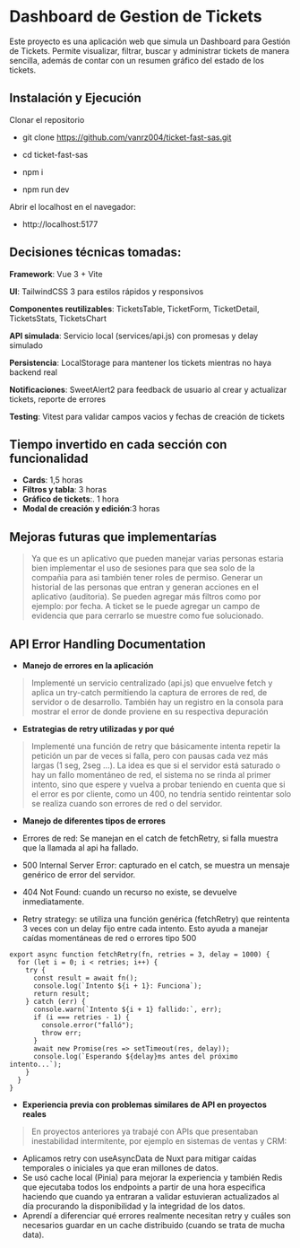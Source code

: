 # Dashboard de Gestion de Tickets
Este proyecto es una aplicación web que simula un Dashboard para Gestión de Tickets. Permite visualizar, filtrar, buscar y administrar tickets de manera sencilla, además de contar con un resumen gráfico del estado de los tickets.

## Instalación y Ejecución

Clonar el repositorio

* git clone https://github.com/vanrz004/ticket-fast-sas.git
* cd ticket-fast-sas

* npm i 
* npm run dev

Abrir el localhost en el navegador:
* http://localhost:5177

## Decisiones técnicas tomadas:

**Framework**: Vue 3 + Vite

**UI**: TailwindCSS 3 para estilos rápidos y responsivos

**Componentes reutilizables**: TicketsTable, TicketForm, TicketDetail, TicketsStats, TicketsChart

**API simulada**: Servicio local (services/api.js) con promesas y delay simulado

**Persistencia**: LocalStorage para mantener los tickets mientras no haya backend real

**Notificaciones**: SweetAlert2 para feedback de usuario al crear y actualizar tickets, reporte de errores

**Testing**: Vitest para validar campos vacios y fechas de creación de tickets

## Tiempo invertido en cada sección con funcionalidad

* **Cards**: 1,5 horas
* **Filtros y tabla**: 3 horas
* **Gráfico de tickets**:. 1 hora
* **Modal de creación y edición**:3 horas

## Mejoras futuras que implementarías

> Ya que es un aplicativo que pueden manejar varias personas estaria bien implementar el uso de sesiones para que sea solo de la compañia para asi también tener roles de permiso.
Generar un historial de las personas que entran y generan acciones en el aplicativo (auditoria).
Se pueden agregar más filtros como por ejemplo: por fecha.
A ticket se le puede agregar un campo de evidencia que para cerrarlo se muestre como fue solucionado.

## API Error Handling Documentation

* **Manejo de errores en la aplicación**
> Implementé un servicio centralizado (api.js) que envuelve fetch y aplica un try-catch permitiendo la captura de errores de red, de servidor o de desarrollo. También hay un registro en la consola para mostrar el error de donde proviene en su respectiva depuración

* **Estrategias de retry utilizadas y por qué**
> Implementé una función de retry que básicamente intenta repetir la petición un par de veces si falla, pero con pausas cada vez más largas (1 seg, 2seg ...).
La idea es que si el servidor está saturado o hay un fallo momentáneo de red, el sistema no se rinda al primer intento, sino que espere y vuelva a probar teniendo en cuenta que si el error es por cliente, como un 400, no tendría sentido reintentar solo  se realiza cuando son errores de red o del servidor.

* **Manejo de diferentes tipos de errores**

* Errores de red: Se manejan en el catch de fetchRetry, si falla muestra que la llamada al api ha fallado.

* 500 Internal Server Error: capturado en el catch, se muestra un mensaje genérico de error del servidor.

* 404 Not Found: cuando un recurso no existe, se devuelve inmediatamente.


* Retry strategy: se utiliza una función genérica (fetchRetry) que reintenta 3 veces con un delay fijo entre cada intento. Esto ayuda a manejar caídas momentáneas de red o errores tipo 500

```
export async function fetchRetry(fn, retries = 3, delay = 1000) {
  for (let i = 0; i < retries; i++) {
    try {
      const result = await fn();
      console.log(`Intento ${i + 1}: Funciona`);
      return result;
    } catch (err) {
      console.warn(`Intento ${i + 1} fallido:`, err);
      if (i === retries - 1) {
        console.error("falló");
        throw err; 
      }
      await new Promise(res => setTimeout(res, delay));
      console.log(`Esperando ${delay}ms antes del próximo intento...`);
    }
  }
}
```
* **Experiencia previa con problemas similares de API en proyectos reales**
>En proyectos anteriores ya trabajé con APIs que presentaban inestabilidad intermitente, por ejemplo en sistemas de ventas y CRM: 
* Aplicamos retry con useAsyncData de Nuxt para mitigar caídas temporales o iniciales ya que eran millones de datos.
* Se usó cache local (Pinia) para mejorar la experiencia y también  Redis que ejecutaba todos los endpoints a partir de una hora especifica haciendo que cuando ya entraran a validar estuvieran actualizados al día procurando la disponibilidad y la integridad de los datos.
* Aprendí a diferenciar qué errores realmente necesitan retry y cuáles son necesarios guardar en un cache distribuido (cuando se trata de mucha data).

